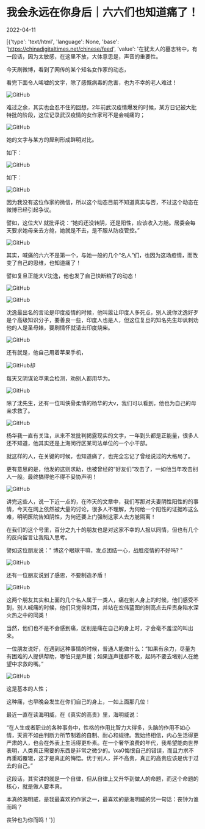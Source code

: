 # 我会永远在你身后｜六六们也知道痛了！

2022-04-11

[{'type': 'text/html', 'language': None, 'base': 'https://chinadigitaltimes.net/chinese/feed', 'value': '在犹太人的墓志铭中，有一段话，因为太敏感，在这里不放，大体意思是，声音的重要性。

今天刷微博，看到了网传的某个知名女作家的动态，

看完下面令人唏嘘的文字，除了感慨病毒的危害，也为不幸的老人难过！

![GitHub](https://chinadigitaltimes.net/chinese/files/2022/04/post-679315-6253f5f69adbc.png)

难过之余，其实也会忍不住的回想，2年前武汉疫情爆发的时候，某方日记被大批特批的阶段，这位记录武汉疫情的女作家可不是会喊痛的；

![GitHub](https://chinadigitaltimes.net/chinese/files/2022/04/post-679315-6253f5f6a6368.)

她的文字与某方的犀利形成鲜明对比。

如下：

![GitHub](https://chinadigitaltimes.net/chinese/files/2022/04/post-679315-6253f5f6c08e7.png)

如下：

![GitHub](https://chinadigitaltimes.net/chinese/files/2022/04/post-679315-6253f5f6da4ca.png)

因为我没有这位作家的微信，所以这个动态目前不知道真实与否，不过这个动态在微博已经引起争议。

譬如，这位大V 就批评说：“她妈还没转阴，还是阳性，应该收入方舱。居委会每天要求她母亲去方舱，她就是不去，是不服从防疫管控。”

![GitHub](https://chinadigitaltimes.net/chinese/files/2022/04/post-679315-6253f5f6edf5e.png)

其实，喊痛的六六不是第一个，与她一般的几个“名人”们，也因为这场疫情，而改变了自己的思维，也知道痛了！

譬如复旦正能大V沈逸，他也发了自己快断粮了的动态！

![GitHub](https://chinadigitaltimes.net/chinese/files/2022/04/post-679315-6253f5f703deb.png)

![GitHub](https://chinadigitaltimes.net/chinese/files/2022/04/post-679315-6253f5f70afd6.)

沈逸最出名的言论是印度疫情的时候，他叫嚣让印度人多死点，别人说你沈逸好歹是个高级知识分子，要善良一些，印度人也是人，但这位复旦的知名先生却讽刺劝他的人是圣母婊，要刷情怀就请去印度烧柴。

![GitHub](https://chinadigitaltimes.net/chinese/files/2022/04/post-679315-6253f5f71735e.png)

还有就是，他自己用着苹果手机，

![GitHub](https://chinadigitaltimes.net/chinese/files/2022/04/post-679315-6253f5f720207.png)却

每天又阴谋论苹果会检测，劝别人都用华为。

![GitHub](https://chinadigitaltimes.net/chinese/files/2022/04/post-679315-6253f5f737106.png)

除了沈先生，还有一位叫侠骨柔情的杨华的大v，我们可以看到，他也为自己的母亲求救了。

![GitHub](https://chinadigitaltimes.net/chinese/files/2022/04/post-679315-6253f5f749c7d.png)

杨华我一直有关注，从来不发批判揭露现实的文字，一年到头都是正能量，很多人还不知道，他其实还是上海闵行区某司法单位的一个小干部。

就这样的人，在关键的时候，也知道痛了，也完全忘记了曾经说过的大格局了。

更有意思的是，他发的这则求助，也被曾经的“好友们”攻击了，一如他当年攻击别人一般。最终搞得他不得不妥协声明！

![GitHub](https://chinadigitaltimes.net/chinese/files/2022/04/post-679315-6253f5f755590.png)

讲完这些人，说一下近一点的，在昨天的文章中，我们写那对夫妻阴性阳性的的事情，今天在网上依然被大量的讨论，很多人不理解，为何给一个阳性的证据咋这么难，明明医院告知阴性，为何还要上门强制这家人去方舱隔离！

在我们的这个号里，百分之九十的朋友也是对这家不幸的人报以同情，但也有几个的反向留言让我陷入思考。

譬如这位朋友说：&quot; 博这个眼球干嘛，发点团结一心，战胜疫情的不好吗? &quot;

![GitHub](https://chinadigitaltimes.net/chinese/files/2022/04/post-679315-6253f5f75e468.png)

还有一位朋友说到了感恩，不要制造矛盾！

![GitHub](https://chinadigitaltimes.net/chinese/files/2022/04/post-679315-6253f5f765967.)

这两个朋友其实和上面的几个名人属于一类人，痛在别人身上的时候，他们感受不到，别人喊痛的时候，他们只觉得刺耳，并站在宏伟蓝图的制高点去斥责身陷水深火热之中的同类！

当然，他们也不是不会感到痛，区别是痛在自己的身上时，才会毫不羞涩的叫出来。

一位朋友说好，在遇到这种事情的时候，普通人能做什么：“如果有余力，尽量为有困难的人提供帮助，哪怕只是声援；如果连声援都不敢，起码不要去堵别人在绝望中求救的嘴。”

![GitHub](https://chinadigitaltimes.net/chinese/files/2022/04/post-679315-6253f5f77fcb3.png)

这是基本的人性；

这种痛，也早晚会发生在你们自己的身上，一如上面那几位！

最近一直在读海明威，在《真实的高贵》里，海明威说：

“在人生或者职业的各种事务中，性格的作用比智力大得多，头脑的作用不如心情，天资不如由判断力所节制着的自制、耐心和规律。我始终相信，内心生活得更严肃的人，也会在外表上生活得更朴素。在一个奢华浪费的年代，我希望能向世界表明，人类真正需要的东西是非常之微少的。\xa0悔恨自己的错误，而且力求不再重蹈覆辙，这才是真正的悔悟。优于别人，并不高贵，真正的高贵应该是优于过去的自己。”

这段话，其实讲的就是一个自律，但从自律上又升华到做人的命题，而这个命题的核心，就是做人要本真。

本真的海明威，是我最喜欢的作家之一，最喜欢的是海明威的另一句话：丧钟为谁而鸣？

丧钟也为你而鸣！'}]